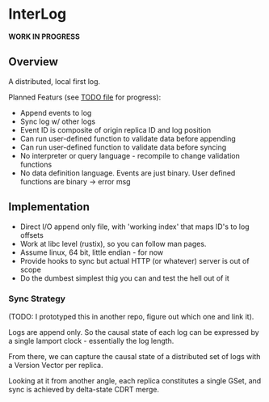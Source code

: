 # InterLog

**WORK IN PROGRESS**

## Overview

A distributed, local first log.

Planned Featurs (see [TODO file](TODO.md) for progress):

- Append events to log
- Sync log w/ other logs
- Event ID is composite of origin replica ID and log position
- Can run user-defined function to validate data before appending
- Can run user-defined function to validate data before syncing
- No interpreter or query language - recompile to change validation functions
- No data definition language. Events are just binary. User defined functions are binary -> error msg

## Implementation

- Direct I/O append only file, with 'working index' that maps ID's to log offsets
- Work at libc level (rustix), so you can follow man pages.
- Assume linux, 64 bit, little endian - for now
- Provide hooks to sync but actual HTTP (or whatever) server is out of scope
- Do the dumbest simplest thig you can and test the hell out of it

### Sync Strategy

(TODO: I prototyped this in another repo, figure out which one and link it).

Logs are append only. So the causal state of each log can be expressed by a
single lamport clock - essentially the log length.

From there, we can capture the causal state of a distributed set of logs with a Version Vector per replica.

Looking at it from another angle, each replica constitutes a single GSet, and
sync is achieved by delta-state CDRT merge.
